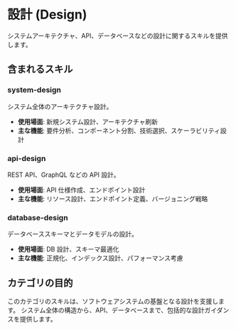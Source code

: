 # 設計 (Design)

システムアーキテクチャ、API、データベースなどの設計に関するスキルを提供します。

## 含まれるスキル

### system-design

システム全体のアーキテクチャ設計。

- **使用場面**: 新規システム設計、アーキテクチャ刷新
- **主な機能**: 要件分析、コンポーネント分割、技術選択、スケーラビリティ設計

### api-design

REST API、GraphQL などの API 設計。

- **使用場面**: API 仕様作成、エンドポイント設計
- **主な機能**: リソース設計、エンドポイント定義、バージョニング戦略

### database-design

データベーススキーマとデータモデルの設計。

- **使用場面**: DB 設計、スキーマ最適化
- **主な機能**: 正規化、インデックス設計、パフォーマンス考慮

## カテゴリの目的

このカテゴリのスキルは、ソフトウェアシステムの基盤となる設計を支援します。
システム全体の構造から、API、データベースまで、包括的な設計ガイダンスを提供します。
